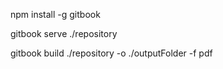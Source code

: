 
npm install -g gitbook

gitbook serve ./repository

gitbook build ./repository -o ./outputFolder -f pdf
